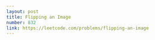 ```yaml
---
layout: post
title: Flipping an Image
number: 832
link: https://leetcode.com/problems/flipping-an-image
---
```

